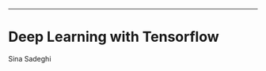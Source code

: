 --------------------------------------------------------------
# Deep Learning with Tensorflow
Sina Sadeghi
